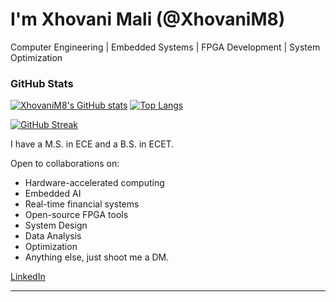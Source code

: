 # I'm Xhovani Mali (@XhovaniM8)
Computer Engineering | Embedded Systems | FPGA Development | System Optimization

### GitHub Stats

[![XhovaniM8's GitHub stats](https://github-readme-stats.vercel.app/api?username=XhovaniM8)](https://github.com/anuraghazra/github-readme-stats)
[![Top Langs](https://github-readme-stats.vercel.app/api/top-langs/?username=XhovaniM8)](https://github.com/anuraghazra/github-readme-stats)

[![GitHub Streak](https://streak-stats.demolab.com/?user=XhovaniM8&theme=default)](https://git.io/streak-stats)

I have a M.S. in ECE and a B.S. in ECET.

Open to collaborations on:
- Hardware-accelerated computing
- Embedded AI
- Real-time financial systems
- Open-source FPGA tools
- System Design
- Data Analysis
- Optimization
- Anything else, just shoot me a DM. 

[LinkedIn](https://www.linkedin.com/in/xhovanimali/)

---

<!---
XhovaniM8/XhovaniM8 is a ✨ special ✨ repository because its `README.md` (this file) appears on your GitHub profile.
You can click the Preview link to take a look at your changes.
--->
